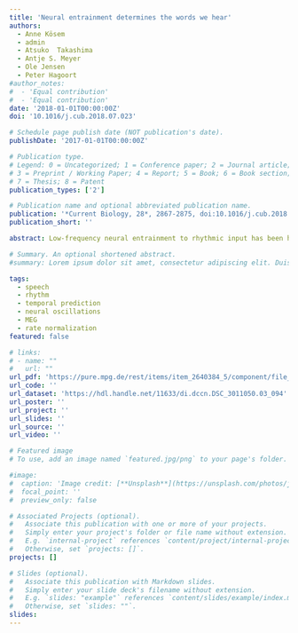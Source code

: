 ```yaml
---
title: 'Neural entrainment determines the words we hear'
authors:
  - Anne Kösem
  - admin
  - Atsuko  Takashima
  - Antje S. Meyer
  - Ole Jensen
  - Peter Hagoort
#author_notes:
#  - 'Equal contribution'
#  - 'Equal contribution'
date: '2018-01-01T00:00:00Z'
doi: '10.1016/j.cub.2018.07.023'

# Schedule page publish date (NOT publication's date).
publishDate: '2017-01-01T00:00:00Z'

# Publication type.
# Legend: 0 = Uncategorized; 1 = Conference paper; 2 = Journal article;
# 3 = Preprint / Working Paper; 4 = Report; 5 = Book; 6 = Book section;
# 7 = Thesis; 8 = Patent
publication_types: ['2']

# Publication name and optional abbreviated publication name.
publication: '*Current Biology, 28*, 2867-2875, doi:10.1016/j.cub.2018.07.023'
publication_short: ''

abstract: Low-frequency neural entrainment to rhythmic input has been hypothesized as a canonical mechanismthat shapes sensory perception in time. Neural entrainment is deemed particularly relevant for speech analysis, as it would contribute to the extraction of discrete linguistic elements from continuous acoustic signals. However, its causal influence in speech perception has been difficult to establish. Here, we provide evidence that oscillations build temporal predictions about the duration of speech tokens that affect perception. Using magnetoencephalography (MEG), we studied neural dynamics during listening to sentences that changed in speech rate. We observed neural entrainment to preceding speech rhythms persisting for several cycles after the change in rate. The sustained entrainment was associated with changes in the perceived duration of the last word’s vowel, resulting in the perception of words with different meanings. These findings support oscillatory models of speech processing, suggesting that neural oscillations actively shape speech perception. 

# Summary. An optional shortened abstract.
#summary: Lorem ipsum dolor sit amet, consectetur adipiscing elit. Duis posuere tellus ac convallis placerat. Proin tincidunt magna sed ex sollicitudin condimentum.

tags:
  - speech
  - rhythm
  - temporal prediction
  - neural oscillations
  - MEG
  - rate normalization
featured: false

# links:
# - name: ""
#   url: ""
url_pdf: 'https://pure.mpg.de/rest/items/item_2640384_5/component/file_3010743/content'
url_code: ''
url_dataset: 'https://hdl.handle.net/11633/di.dccn.DSC_3011050.03_094'
url_poster: ''
url_project: ''
url_slides: ''
url_source: ''
url_video: ''

# Featured image
# To use, add an image named `featured.jpg/png` to your page's folder.

#image:
#  caption: 'Image credit: [**Unsplash**](https://unsplash.com/photos/jdD8gXaTZsc)'
#  focal_point: ''
#  preview_only: false

# Associated Projects (optional).
#   Associate this publication with one or more of your projects.
#   Simply enter your project's folder or file name without extension.
#   E.g. `internal-project` references `content/project/internal-project/index.md`.
#   Otherwise, set `projects: []`.
projects: []

# Slides (optional).
#   Associate this publication with Markdown slides.
#   Simply enter your slide deck's filename without extension.
#   E.g. `slides: "example"` references `content/slides/example/index.md`.
#   Otherwise, set `slides: ""`.
slides:
---
```


<!-- THIS MARKDOWN BIT IS CURRENTLY COMMENTED OUT









{{% callout note %}}
Click the _Cite_ button above to demo the feature to enable visitors to import publication metadata into their reference management software.
{{% /callout %}}

Supplementary notes can be added here, including [code and math](https://wowchemy.com/docs/content/writing-markdown-latex/).
-->
